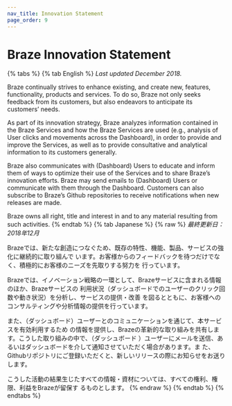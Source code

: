 ```yaml
---
nav_title: Innovation Statement
page_order: 9
---
```


<!--
Warning! Don't make any changes to this document without approval from the legal department.
-->

# Braze Innovation Statement

{% tabs %}
{% tab English %}
_Last updated December 2018._

Braze continually strives to enhance existing, and create new, features, functionality, products and services.  To do so, Braze not only seeks feedback from its customers, but also endeavors to anticipate its customers’ needs.

As part of its innovation strategy, Braze analyzes information contained in the Braze Services and how the Braze Services are used (e.g., analysis of User clicks and movements across the Dashboard), in order to provide and improve the Services,  as well as to provide consultative and analytical information to its customers generally.

Braze also communicates with (Dashboard) Users to educate and inform them of ways to optimize their use of the Services and to share Braze’s innovation efforts. Braze may send emails to (Dashboard) Users or communicate with them through the Dashboard. Customers can also subscribe to Braze’s Github repositories to receive notifications when new releases are made.   

Braze owns all right, title and interest in and to any material resulting from such activities.
{% endtab %}
{% tab Japanese %}
{% raw %}
_最終更新日：2018年12月_

Brazeでは、新たな創造につなぐため、既存の特性、機能、製品、サービスの強化に継続的に取り組んで
います。お客様からのフィードバックを待つだけでなく、積極的にお客様のニーズを先取りする努力を
行っています。

Brazeでは、イノベーション戦略の一環として、Brazeサービスに含まれる情報のほか、Brazeサービスの
利用状況（ダッシュボードでのユーザーのクリック回数や動き状況）を分析し、サービスの提供・改善
を図るとともに、お客様へのコンサルティングや分析情報の提供を行っています。

また、（ダッシュボード）ユーザーとのコミュニケーションを通じて、本サービスを有効利用するため
の情報を提供し、Brazeの革新的な取り組みを共有します。こうした取り組みの中で、（ダッシュボード
）ユーザーにメールを送信、あるいはダッシュボードを介して通知させていただく場合があります。ま
た、Githubリポジトリにご登録いただくと、新しいリリースの際にお知らせをお送りします。

こうした活動の結果生じたすべての情報・資材については、すべての権利、権限、利益をBrazeが留保す
るものとします。
{% endraw %}
{% endtab %}
{% endtabs %}